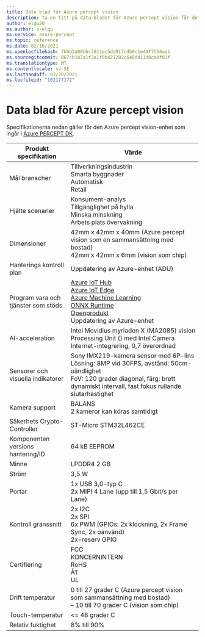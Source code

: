 ```yaml
---
title: Data blad för Azure percept vision
description: Ta en titt på data bladet för Azure percept vision för detaljerade enhets specifikationer
author: elqu20
ms.author: v-elqu
ms.service: azure-percept
ms.topic: reference
ms.date: 02/16/2021
ms.openlocfilehash: 7bbb3a88bbc3011ec5dd917cdb0c1e49f7556aab
ms.sourcegitcommit: 867cb1b7a1f3a1f0b427282c648d411d0ca4f81f
ms.translationtype: MT
ms.contentlocale: sv-SE
ms.lasthandoff: 03/20/2021
ms.locfileid: "102177172"
---
```

# <a name="azure-percept-vision-datasheet"></a>Data blad för Azure percept vision

Specifikationerna nedan gäller för den Azure percept vision-enhet som ingår i [Azure PERCEPT DK](./azure-percept-dk-datasheet.md).

|Produkt specifikation           |Värde     |
|--------------------------------|---------------------|
|Mål branscher               |Tillverkningsindustrin <br> Smarta byggnader <br> Automatisk <br> Retail |
|Hjälte scenarier                  |Konsument-analys <br> Tillgänglighet på hylla <br> Minska minskning <br> Arbets plats övervakning|
|Dimensioner                      |42mm x 42mm x 40mm (Azure percept vision som en sammansättning med bostad) <br> 42mm x 42mm x 6mm (vision som chip)|
|Hanterings kontroll plan        |Uppdatering av Azure-enhet (ADU)          |
|Program vara och tjänster som stöds |[Azure IoT Hub](https://azure.microsoft.com/services/iot-hub/) <br> [Azure IoT Edge](https://azure.microsoft.com/services/iot-edge/) <br> [Azure Machine Learning](https://azure.microsoft.com/services/machine-learning/) <br> [ONNX Runtime](https://www.onnxruntime.ai/) <br> [Openprodukt](https://docs.openvinotoolkit.org/latest/index.html) <br> Uppdatering av Azure-enhet |
|AI-acceleration                 |Intel Movidius myriaden X (MA2085) vision Processing Unit () med Intel Camera Internet-integrering, 0,7 överordnad |
|Sensorer och visuella indikatorer   |Sony IMX219-kamera sensor med 6P-lins<br>Lösning: 8MP vid 30FPS, avstånd: 50cm-oändlighet<br>FoV: 120 grader diagonal, färg: brett dynamiskt intervall, fast fokus rullande slutarhastighet|
|Kamera support                  |BALANS <br> 2 kameror kan köras samtidigt |
|Säkerhets Crypto-Controller      |ST-Micro STM32L462CE      |
|Komponenten versions hantering/ID       |64 kB EEPROM |
|Minne                          |LPDDR4 2 GB     |
|Ström                           |3,5 W     |
|Portar                           |1x USB 3,0-typ C <br> 2x MIPI 4 Lane (upp till 1,5 Gbit/s per Lane)     |
|Kontroll gränssnitt              |2x I2C <br> 2x SPI <br> 6x PWM (GPIOs: 2x klockning, 2x Frame Sync, 2x oanvänd) <br> 2x-reserv GPIO |
|Certifiering                   |FCC <br> KONCERNINTERN <br> RoHS <br> ÅT <br> UL   |
|Drift temperatur           |0 till 27 grader C (Azure percept vision som sammansättning med bostad) <br> – 10 till 70 grader C (vision som chip) |
|Touch-temperatur               |<= 48 grader C |
|Relativ fuktighet               |8% till 90%    |
